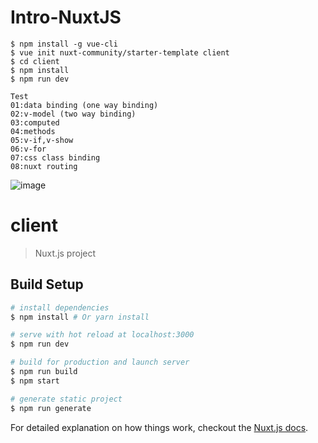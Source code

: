 # Intro-NuxtJS
```
$ npm install -g vue-cli
$ vue init nuxt-community/starter-template client
$ cd client
$ npm install
$ npm run dev
```

```
Test
01:data binding (one way binding)
02:v-model (two way binding)
03:computed
04:methods
05:v-if,v-show
06:v-for
07:css class binding
08:nuxt routing
```
![image](https://user-images.githubusercontent.com/42707869/73060812-424f5500-3ecb-11ea-8b2e-c81588f4543b.png)

# client

> Nuxt.js project

## Build Setup

``` bash
# install dependencies
$ npm install # Or yarn install

# serve with hot reload at localhost:3000
$ npm run dev

# build for production and launch server
$ npm run build
$ npm start

# generate static project
$ npm run generate
```

For detailed explanation on how things work, checkout the [Nuxt.js docs](https://github.com/nuxt/nuxt.js).

